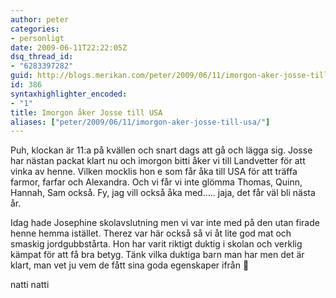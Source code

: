 ```yaml
---
author: peter
categories:
- personligt
date: 2009-06-11T22:22:05Z
dsq_thread_id:
- "6283397282"
guid: http://blogs.merikan.com/peter/2009/06/11/imorgon-aker-josse-till-usa/
id: 386
syntaxhighlighter_encoded:
- "1"
title: Imorgon åker Josse till USA
aliases: ["peter/2009/06/11/imorgon-aker-josse-till-usa/"]
---
```


Puh, klockan är 11:a på kvällen och snart dags att gå och lägga sig. Josse har nästan packat klart nu och imorgon bitti åker vi till Landvetter för att vinka av henne. Vilken mocklis hon e som får åka till USA för att träffa farmor, farfar och Alexandra. Och vi får vi inte glömma Thomas, Quinn, Hannah, Sam också. Fy, jag vill också åka med….. jaja, det får väl bli nästa år.

Idag hade Josephine skolavslutning men vi var inte med på den utan firade henne hemma istället. Therez var här också så vi åt lite god mat och smaskig jordgubbstårta. Hon har varit riktigt duktig i skolan och verklig kämpat för att få bra betyg. Tänk vilka duktiga barn man har men det är klart, man vet ju vem de fått sina goda egenskaper ifrån 🙂 

natti natti

